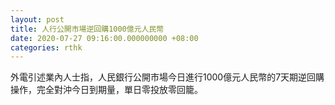 ```yaml
---
layout: post
title: 人行公開市場逆回購1000億元人民幣
date: 2020-07-27 09:16:00.000000000 +08:00
categories: rthk
---
```


外電引述業內人士指，人民銀行公開市場今日進行1000億元人民幣的7天期逆回購操作，完全對沖今日到期量，單日零投放零回籠。
